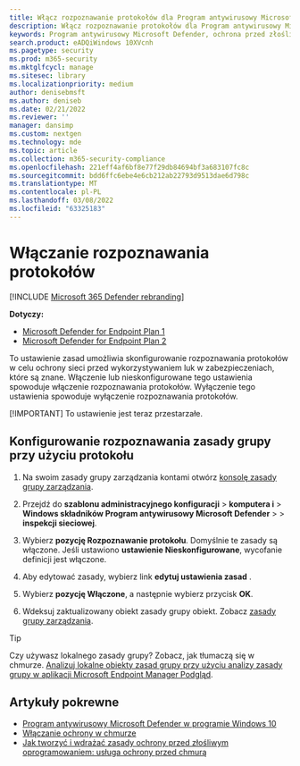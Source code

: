 ```yaml
---
title: Włącz rozpoznawanie protokołów dla Program antywirusowy Microsoft Defender
description: Włącz rozpoznawanie protokołów dla Program antywirusowy Microsoft Defender.
keywords: Program antywirusowy Microsoft Defender, ochrona przed złośliwym kodem, zabezpieczenia, defender, rozpoznawanie protokołów
search.product: eADQiWindows 10XVcnh
ms.pagetype: security
ms.prod: m365-security
ms.mktglfcycl: manage
ms.sitesec: library
ms.localizationpriority: medium
author: denisebmsft
ms.author: deniseb
ms.date: 02/21/2022
ms.reviewer: ''
manager: dansimp
ms.custom: nextgen
ms.technology: mde
ms.topic: article
ms.collection: m365-security-compliance
ms.openlocfilehash: 221eff4af6bf8e77f29db84694bf3a683107fc8c
ms.sourcegitcommit: bdd6ffc6ebe4e6cb212ab22793d9513dae6d798c
ms.translationtype: MT
ms.contentlocale: pl-PL
ms.lasthandoff: 03/08/2022
ms.locfileid: "63325183"
---
```

# <a name="turn-on-protocol-recognition"></a>Włączanie rozpoznawania protokołów

[!INCLUDE [Microsoft 365 Defender rebranding](../../includes/microsoft-defender.md)]

**Dotyczy:**
- [Microsoft Defender for Endpoint Plan 1](https://go.microsoft.com/fwlink/p/?linkid=2154037)
- [Microsoft Defender for Endpoint Plan 2](https://go.microsoft.com/fwlink/p/?linkid=2154037)

To ustawienie zasad umożliwia skonfigurowanie rozpoznawania protokołów w celu ochrony sieci przed wykorzystywaniem luk w zabezpieczeniach, które są znane. Włączenie lub nieskonfigurowane tego ustawienia spowoduje włączenie rozpoznawania protokołów. Wyłączenie tego ustawienia spowoduje wyłączenie rozpoznawania protokołów.

[!IMPORTANT]
To ustawienie jest teraz przestarzałe. 

## <a name="use-group-policy-to-configure-protocol-recognition"></a>Konfigurowanie rozpoznawania zasady grupy przy użyciu protokołu

1. Na swoim zasady grupy zarządzania kontami otwórz [konsolę zasady grupy zarządzania](/previous-versions/windows/it-pro/windows-server-2008-R2-and-2008/cc731212(v=ws.11)).

2. Przejdź do **szablonu administracyjnego konfiguracji** \> **komputera i** \> **Windows składników Program antywirusowy Microsoft Defender** \>  \> **inspekcji sieciowej**.

3. Wybierz **pozycję Rozpoznawanie protokołu**. Domyślnie te zasady są włączone. Jeśli ustawiono **ustawienie Nieskonfigurowane**, wycofanie definicji jest włączone.

4. Aby edytować zasady, wybierz link **edytuj ustawienia zasad** .

5. Wybierz **pozycję Włączone**, a następnie wybierz przycisk **OK**.

6. Wdeksuj zaktualizowany obiekt zasady grupy obiekt. Zobacz [zasady grupy zarządzania](/windows/win32/srvnodes/group-policy).

> [!TIP]
> Czy używasz lokalnego zasady grupy? Zobacz, jak tłumaczą się w chmurze. [Analizuj lokalne obiekty zasad grupy przy użyciu analizy zasady grupy w aplikacji Microsoft Endpoint Manager Podgląd](/mem/intune/configuration/group-policy-analytics).

## <a name="related-articles"></a>Artykuły pokrewne

- [Program antywirusowy Microsoft Defender w programie Windows 10](microsoft-defender-antivirus-in-windows-10.md)
- [Włączanie ochrony w chmurze](enable-cloud-protection-microsoft-defender-antivirus.md)
- [Jak tworzyć i wdrażać zasady ochrony przed złośliwym oprogramowaniem: usługa ochrony przed chmurą](/configmgr/protect/deploy-use/endpoint-antimalware-policies#cloud-protection-service)
